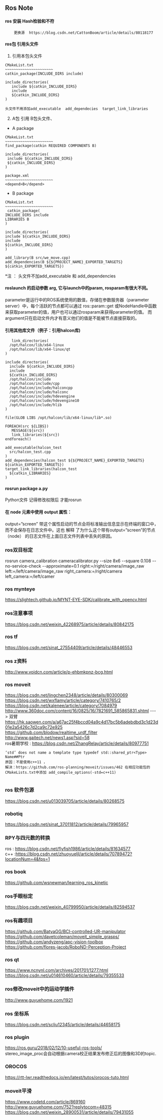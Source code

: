 ## Ros Note

#### ros 安装 Hash检验和不符
 ```
     更换源  https://blog.csdn.net/CattonBoom/article/details/80118177
 ```

#### ros包 引用头文件
 1. 引用本包头文件
 ```
 CMakeList.txt
 ~~~~~~~~~~~~~~~~~~~~~~
 catkin_package(INCLUDE_DIRS include)
    
 include_directories(
    include ${catkin_INCLUDE_DIRS}
    include
    ${catkin_INCLUDE_DIRS}
)

头文件不用添加add_executable  add_dependecies  target_link_libraries
 ```
 
 2. A包 引用 B包头文件、
 - A package
 ```
 CMakeList.txt
 ~~~~~~~~~~~~~~~~~~~~~~
 find_package(catkin REQUIRED COMPONENTS B)
 
 include_directories(
  include ${catkin_INCLUDE_DIRS}
  ${catkin_INCLUDE_DIRS}
)

 package.xml
 ~~~~~~~~~~~~~~~~~~~~~~
 <depend>B</depend>
 ```
 - B package
  ```
  CMakeList.txt
 ~~~~~~~~~~~~~~~~~~~~~~
   catkin_package(
  INCLUDE_DIRS include
  LIBRARIES B
  )
  
  include_directories(
  include ${catkin_INCLUDE_DIRS}
  include
  ${catkin_INCLUDE_DIRS}
)
  
  add_library(B src/we_move.cpp) 
  add_dependencies(B ${${PROJECT_NAME}_EXPORTED_TARGETS} ${catkin_EXPORTED_TARGETS})
  ```

 *注 ： 头文件不加add_executable 和 add_dependencies


#### roslaunch 的启动参数 arg, 它与launch中的param, rosparam有很大不同。
 parameter是运行中的ROS系统使用的数值，存储在参数服务器（parameter server）中，每个活跃的节点都可以通过 ros::param::get 或NodeHandle中函数来获取parameter的值，用户也可以通过rosparam来获得parameter的值。
而argument只在启动文件内才有意义他们的值是不能被节点直接获取的。

#### 引用其他库文件（例子：引用halcon库)
```
   link_directories(
  /opt/halcon/lib/x64-linux
  /opt/halcon/lib/x64-linux/qt
)

include_directories(
  include ${catkin_INCLUDE_DIRS}
  include
  ${catkin_INCLUDE_DIRS}
  /opt/halcon/include
  /opt/halcon/include/cpp
  /opt/halcon/include/halconcpp
  /opt/halcon/include/halconc
  /opt/halcon/include/hdevengine
  /opt/halcon/include/hdevengine10
  /opt/halcon/include/hlib
)

file(GLOB LIBS /opt/halcon/lib/x64-linux/lib*.so)

FOREACH(src ${LIBS})
   MESSAGE(${src})
   link_libraries(${src})
endforeach()

add_executable(halcon_test
  src/halcon_test.cpp
)
add_dependencies(halcon_test ${${PROJECT_NAME}_EXPORTED_TARGETS} ${catkin_EXPORTED_TARGETS})
target_link_libraries(halcon_test
  ${catkin_LIBRARIES} 
)
```

#### rosrun package a.py
Python文件 记得修改权限后  才能rosrun


#### 在 node 元素中使用 output 属性：
output=”screen”
带这个属性启动的节点会将标准输出信息显示在终端的窗口中，而不会保存在日志文件中。这也 解释 了为什么这个带有output=”screen”的节点（node） 的日志文件在上面日志文件列表中丢失的原因。 

###  ros双目标定
rosrun camera_calibration cameracalibrator.py --size 8x6 --square 0.108 --no-service-check --approximate=0.1 right:=/right/camera/image_raw left:=/left/camera/image_raw right_camera:=/right/camera left_camera:=/left/camer

### ros mynteye
https://slightech.github.io/MYNT-EYE-SDK/calibrate_with_opencv.html

###  ros注意事项
https://blog.csdn.net/weixin_42268975/article/details/80842175

###  ros tf
https://blog.csdn.net/sinat_27554409/article/details/48446553

###  ros z资料
http://www.voidcn.com/article/p-ehbmkpnz-bcg.html

### ros moveit
https://blog.csdn.net/lingchen2348/article/details/80300069</br>
https://blog.csdn.net/wxflamy/article/category/7410765/2</br>
https://blog.csdn.net/kalenee/article/category/7084979</br>
http://www.360doc.com/content/16/0825/16/7821691_585865831.shtml ---> 双臂</br>
https://hk.saowen.com/a/a67ac25f4bccd04a9c4d17bc5b6adebdbd3c1d23d01e2a5426c7d2ca9c72e925</br>
https://github.com/blodow/realtime_urdf_filter</br>
http://www.gaitech.net/news1.asp?sid=58</br>
ros暑期学校 : https://blog.csdn.net/ZhangRelay/article/details/80977751</br>
```使用moveit,在编译工作空间时遇到 /opt/ros/kinetic/include/moveit/macros/declare_ptr.h:52:16: error: ‘shared_ptr’ in namespace 
‘std’ does not name a template type typedef std::shared_ptr<Type> Name##Ptr
原因：不是使用c++11 ，
解决：https://github.com/ros-planning/moveit/issues/462 在相应功能包的CMakeLists.txt中添加 add_compile_options(-std=c++11)
     
``` 

### ros 软件包源
 https://blog.csdn.net/u013039705/article/details/80268575
 
### robotiq 
https://blog.csdn.net/sinat_37011812/article/details/79965957

### RPY与四元数的转换
ros : https://blog.csdn.net/flyfish1986/article/details/81634577 </br>
c++ :https://blog.csdn.net/zhuoyueljl/article/details/70789472?locationNum=4&fps=1

### ros book
https://github.com/wsnewman/learning_ros_kinetic

### ros手眼标定
https://blog.csdn.net/weixin_40799950/article/details/82594537

### ros有趣项目
https://github.com/BatyaGG/BCI-controlled-UR-manipulator</br>
https://github.com/davetcoleman/moveit_simple_grasps/<br>
https://github.com/andyzeng/apc-vision-toolbox</br>
https://github.com/flores-jacob/RoboND-Perception-Project</br>

### ros qt
https://www.ncnynl.com/archives/201701/1277.html</br>
https://blog.csdn.net/u014610460/article/details/79355533</br>

### ros修改moveit中的运动学插件
http://www.guyuehome.com/1921</br>

### ros 坐标系
https://blog.csdn.net/scliu12345/article/details/44658175</br>

### ros plugin
https://ros.guru/2018/02/12/10-useful-ros-tools/</br>
stereo_image_proc会自动根据camera校正结果发布修正后的图像和3D的topic.

### OROCOS
https://rtt-lwr.readthedocs.io/en/latest/tutos/orocos-tuto.html

### moveit平滑
https://www.codetd.com/article/869160</br>
http://www.guyuehome.com/752?replytocom=48315</br>
https://blog.csdn.net/weixin_28900531/article/details/79431055
